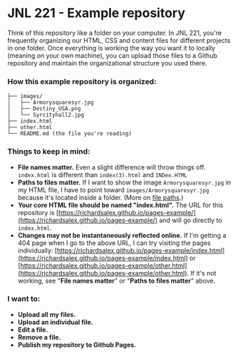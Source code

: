 # JNL 221 - Example repository

Think of this repository like a folder on your computer. In JNL 221, you're frequently organizing our HTML, CSS and content files for different projects in one folder. Once everything is working the way you want it to locally (meaning on your own machine), you can upload those files to a Github repository and maintain the organizational structure you used there.

### How this example repository is organized:

```
├── images/
│   ├── Armorysquaresyr.jpg
│   ├── Destiny_USA.png
│   └── Syrcityhall2.jpg
├── index.html
├── other.html
└── README.md (the file you're reading)
```

### Things to keep in mind:
* __File names matter.__ Even a slight difference will throw things off. `index.html` is different than `index(3).html` and `INDex.HTML`
* __Paths to files matter.__ If I want to show the image `Armorysquaresyr.jpg` in my HTML file, I have to point toward `images/Armorysquaresyr.jpg` because it's located inside a folder. (More on [file paths](https://www.w3schools.com/html/html_filepaths.asp).)
* __Your core HTML file should be named "index.html".__ The URL for this repository is [https://richardsalex.github.io/pages-example/](https://richardsalex.github.io/pages-example/) and will go directly to `index.html`.
* __Changes may not be instantaneously reflected online.__ If I'm getting a 404 page when I go to the above URL, I can try visiting the pages individually: [https://richardsalex.github.io/pages-example/index.html](https://richardsalex.github.io/pages-example/index.html) or [https://richardsalex.github.io/pages-example/other.html](https://richardsalex.github.io/pages-example/other.html). If it's not working, see "__File names matter__" or "__Paths to files matter__" above.

### I want to:
* __Upload all my files.__ 
* __Upload an individual file.__
* __Edit a file.__
* __Remove a file.__
* __Publish my repository to Github Pages.__
